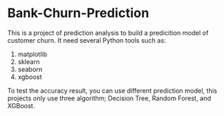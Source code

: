 # Bank-Churn-Prediction

This is a project of prediction analysis to build a predicition model of customer churn. It need several Python tools such as:
1. matplotlib
2. sklearn
3. seaborn
4. xgboost

To test the accuracy result, you can use different prediction model, this projects only use three algorithm; Decision Tree, Random Forest, and XGBoost.
